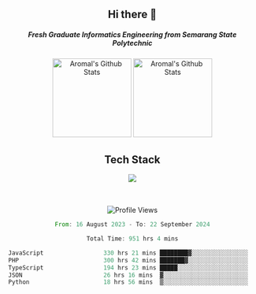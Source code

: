 <div align="center">
  <h2>Hi there 👋</h2>

  <h5>Fresh Graduate Informatics Engineering from Semarang State Polytechnic</h5>

  <img
    height="160"
    alt="Aromal's Github Stats"
    src="https://github-readme-stats.vercel.app/api?username=dafariski77&show_icons=true&theme=tokyonight&count_private=true"
  />
  <img
    alt="Aromal's Github Stats"
    height="160"
    src="https://github-readme-stats.vercel.app/api/top-langs/?username=dafariski77&layout=compact&theme=tokyonight"
  />

  <h2>Tech Stack</h2>
  <a href="https://skillicons.dev">
    <img src="https://skillicons.dev/icons?i=express,nextjs,laravel,mysql,mongodb,redis,prisma,docker,git,gcp,tailwind&perline=14" />
  </a>

  <br /><br />
  <img src="https://komarev.com/ghpvc/?username=dafariski77&abbreviated=true" alt="Profile Views">
    
  <!--START_SECTION:waka-->

```rust
From: 16 August 2023 - To: 22 September 2024

Total Time: 951 hrs 4 mins

JavaScript                 330 hrs 21 mins ████████▓░░░░░░░░░░░░░░░░   34.27 %
PHP                        300 hrs 42 mins ███████▓░░░░░░░░░░░░░░░░░   31.20 %
TypeScript                 194 hrs 23 mins █████░░░░░░░░░░░░░░░░░░░░   20.17 %
JSON                       26 hrs 16 mins  ▓░░░░░░░░░░░░░░░░░░░░░░░░   02.73 %
Python                     18 hrs 56 mins  ▒░░░░░░░░░░░░░░░░░░░░░░░░   01.96 %
```

<!--END_SECTION:waka-->
</div>
